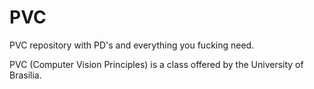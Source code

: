 # PVC
PVC repository with PD's and everything you fucking need.

PVC (Computer Vision Principles) is a class offered by the University of Brasília.
